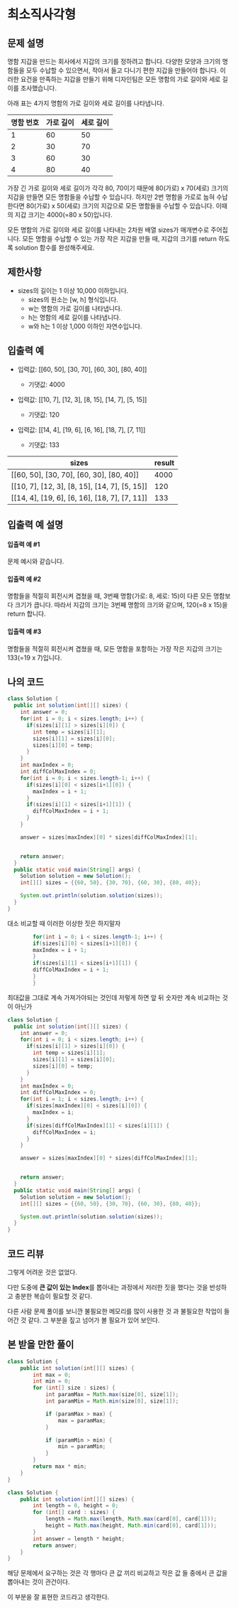 # 최소직사각형

## 문제 설명

명함 지갑을 만드는 회사에서 지갑의 크기를 정하려고 합니다. 다양한 모양과 크기의 명함들을 모두 수납할 수 있으면서, 작아서 들고 다니기 편한 지갑을 만들어야 합니다. 이러한 요건을 만족하는 지갑을 만들기 위해 디자인팀은 모든 명함의 가로 길이와 세로 길이를 조사했습니다.

아래 표는 4가지 명함의 가로 길이와 세로 길이를 나타냅니다.

|명함 번호|	가로 길이|	세로 길이|
|---|---|---
|1	|60|	50|
|2	|30|	70|
|3	|60|	30|
|4	|80|	40|

가장 긴 가로 길이와 세로 길이가 각각 80, 70이기 때문에 80(가로) x 70(세로) 크기의 지갑을 만들면 모든 명함들을 수납할 수 있습니다. 하지만 2번 명함을 가로로 눕혀 수납한다면 80(가로) x 50(세로) 크기의 지갑으로 모든 명함들을 수납할 수 있습니다. 이때의 지갑 크기는 4000(=80 x 50)입니다.

모든 명함의 가로 길이와 세로 길이를 나타내는 2차원 배열 sizes가 매개변수로 주어집니다. 모든 명함을 수납할 수 있는 가장 작은 지갑을 만들 때, 지갑의 크기를 return 하도록 solution 함수를 완성해주세요.

## 제한사항

- sizes의 길이는 1 이상 10,000 이하입니다.
  - sizes의 원소는 [w, h] 형식입니다.
  - w는 명함의 가로 길이를 나타냅니다.
  - h는 명함의 세로 길이를 나타냅니다.
  - w와 h는 1 이상 1,000 이하인 자연수입니다.

## 입출력 예

- 입력값: 	[[60, 50], [30, 70], [60, 30], [80, 40]]
  - 기댓값: 4000

- 입력값: 	[[10, 7], [12, 3], [8, 15], [14, 7], [5, 15]]
  - 기댓값: 120

- 입력값: 	[[14, 4], [19, 6], [6, 16], [18, 7], [7, 11]]
  - 기댓값: 133

| sizes                                         | 	result |
|-----------------------------------------------|---------|
 | [[60, 50], [30, 70], [60, 30], [80, 40]]      | 	4000   |
 | [[10, 7], [12, 3], [8, 15], [14, 7], [5, 15]] | 	120    |
 | [[14, 4], [19, 6], [6, 16], [18, 7], [7, 11]] | 	133    |

## 입출력 예 설명

#### 입출력 예 #1
문제 예시와 같습니다.

#### 입출력 예 #2
명함들을 적절히 회전시켜 겹쳤을 때, 3번째 명함(가로: 8, 세로: 15)이 다른 모든 명함보다 크기가 큽니다. 따라서 지갑의 크기는 3번째 명함의 크기와 같으며, 120(=8 x 15)을 return 합니다.

#### 입출력 예 #3
명함들을 적절히 회전시켜 겹쳤을 때, 모든 명함을 포함하는 가장 작은 지갑의 크기는 133(=19 x 7)입니다.

## 나의 코드

```java
class Solution {
  public int solution(int[][] sizes) {
    int answer = 0;
    for(int i = 0; i < sizes.length; i++) {
      if(sizes[i][1] > sizes[i][0]) {
        int temp = sizes[i][1];
        sizes[i][1] = sizes[i][0];
        sizes[i][0] = temp;
      }
    }
    int maxIndex = 0;
    int diffColMaxIndex = 0;
    for(int i = 0; i < sizes.length-1; i++) {
      if(sizes[i][0] < sizes[i+1][0]) {
        maxIndex = i + 1;
      }
      if(sizes[i][1] < sizes[i+1][1]) {
        diffColMaxIndex = i + 1;
      }
    }

    answer = sizes[maxIndex][0] * sizes[diffColMaxIndex][1];


    return answer;
  }
  public static void main(String[] args) {
    Solution solution = new Solution();
    int[][] sizes = {{60, 50}, {30, 70}, {60, 30}, {80, 40}};

    System.out.println(solution.solution(sizes));
  }
}
``` 
대소 비교할 때 이러한 이상한 짓은 하지말자
```java
        for(int i = 0; i < sizes.length-1; i++) {
        if(sizes[i][0] < sizes[i+1][0]) {
        maxIndex = i + 1;
        }
        if(sizes[i][1] < sizes[i+1][1]) {
        diffColMaxIndex = i + 1;
        }
        }
```
최대값을 그대로 계속 가져가야되는 것인데 저렇게 하면 앞 뒤 숫자만 계속 비교하는 것이 아닌가

```java
class Solution {
  public int solution(int[][] sizes) {
    int answer = 0;
    for(int i = 0; i < sizes.length; i++) {
      if(sizes[i][1] > sizes[i][0]) {
        int temp = sizes[i][1];
        sizes[i][1] = sizes[i][0];
        sizes[i][0] = temp;
      }
    }
    int maxIndex = 0;
    int diffColMaxIndex = 0;
    for(int i = 1; i < sizes.length; i++) {
      if(sizes[maxIndex][0] < sizes[i][0]) {
        maxIndex = i;
      }
      if(sizes[diffColMaxIndex][1] < sizes[i][1]) {
        diffColMaxIndex = i;
      }
    }

    answer = sizes[maxIndex][0] * sizes[diffColMaxIndex][1];


    return answer;
  }
  public static void main(String[] args) {
    Solution solution = new Solution();
    int[][] sizes = {{60, 50}, {30, 70}, {60, 30}, {80, 40}};

    System.out.println(solution.solution(sizes));
  }
}
```

## 코드 리뷰 

그렇게 어려운 것은 없었다.

다만 도중에 **큰 값이 있는 Index**를 뽑아내는 과정에서 저러한 짓을 했다는 것을 반성하고 충분한 복습이 필요할 것 같다.

다른 사람 문제 풀이를 보니깐 불필요한 메모리를 많이 사용한 것 과 불필요한 작업이 들어간 것 같다. 그 부분을 짚고 넘어가 볼 필요가 있어 보인다.

## 본 받을 만한 풀이

```java
class Solution {
    public int solution(int[][] sizes) {
        int max = 0;
        int min = 0;
        for (int[] size : sizes) {
            int paramMax = Math.max(size[0], size[1]);
            int paramMin = Math.min(size[0], size[1]);

            if (paramMax > max) {
                max = paramMax;
            }

            if (paramMin > min) {
                min = paramMin;
            }
        }
        return max * min;
    }
}

```

```java
class Solution {
    public int solution(int[][] sizes) {
        int length = 0, height = 0;
        for (int[] card : sizes) {
            length = Math.max(length, Math.max(card[0], card[1]));
            height = Math.max(height, Math.min(card[0], card[1]));
        }
        int answer = length * height;
        return answer;
    }
}

```

해당 문제에서 요구하는 것은 각 행마다 큰 값 끼리 비교하고 작은 값 들 중에서 큰 값을 뽑아내는 것이 관건이다.

이 부분을 잘 표현한 코드라고 생각한다.
